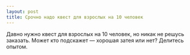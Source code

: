 ```yaml
---
layout: post 
title: Срочно надо квест для взрослых на 10 человек 
--- 
```

Давно нужно квест для взрослых на 10 человек, но никак не решусь заказать. Может кто подскажет — хорошая затея или нет? Делитесь опытом.